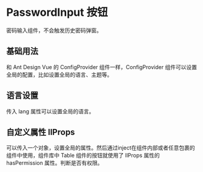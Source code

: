 # PasswordInput 按钮

密码输入组件，不会触发历史密码弹窗。

## 基础用法

和 Ant Design Vue 的 ConfigProvider 组件一样，ConfigProvider 组件可以设置全局的配置，比如设置全局的语言、主题等。

<demo vue="ui/configProvider/basic.vue" />

## 语言设置

传入 lang 属性可以设置全局的语言。

<demo vue="ui/configProvider/lang.vue" />

## 自定义属性 llProps

可以传入一个对象，设置全局的属性。然后通过inject在组件内部或者任意包裹的组件中使用，组件库中 Table 组件的按钮就使用了 llProps 属性的 hasPermission 属性。判断是否有权限。

<demo vue="ui/configProvider/llProps.vue" />

